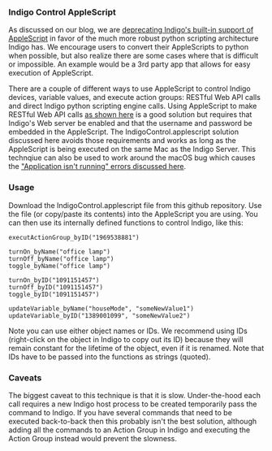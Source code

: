 ### Indigo Control AppleScript

As discussed on our blog, we are [deprecating Indigo's built-in support of AppleScript](http://www.indigodomo.com/blog/2017/09/09/future-applescript-and-indigo/)
in favor of the much more robust python scripting architecture Indigo has. We encourage users to convert their AppleScripts to python when possible, but also
realize there are some cases where that is difficult or impossible. An example would be a 3rd party app that allows for easy execution of AppleScript.

There are a couple of different ways to use AppleScript to control Indigo devices, variable values, and execute action groups: RESTful Web API calls and direct Indigo python scripting engine calls. Using AppleScript to make RESTful Web API calls [as shown here](http://wiki.indigodomo.com/doku.php?id=indigo_s_restful_urls#applescript_the_restful_api) is a good solution but requires that Indigo's Web server be enabled and that the username and password be embedded in the AppleScript. The IndigoControl.applescript solution discussed here avoids those requirements and works as long as the AppleScript is being executed on the same Mac as the Indigo Server. This technqiue can also be used to work around the macOS bug which causes the ["Application isn't running" errors discussed here](http://forums.indigodomo.com/viewtopic.php?p=103428#p103428).

### Usage

Download the IndigoControl.applescript file from this github repository. Use the file (or copy/paste its contents)
into the AppleScript you are using. You can then use its internally defined functions to control Indigo, like this:

```executActionGroup_byName("cooking scene")
executActionGroup_byID("1969538881")

turnOn_byName("office lamp")
turnOff_byName("office lamp")
toggle_byName("office lamp")

turnOn_byID("1091151457")
turnOff_byID("1091151457")
toggle_byID("1091151457")

updateVariable_byName("houseMode", "someNewValue1")
updateVariable_byID("1389001099", "someNewValue2")
```

Note you can use either object names or IDs. We recommend using IDs (right-click on the object in Indigo to copy out its ID) because they will
remain constant for the lifetime of the object, even if it is renamed. Note that IDs have to be passed into the functions as strings (quoted).

### Caveats

The biggest caveat to this technique is that it is slow. Under-the-hood each call requires a new Indigo host process to be created temporarily
pass the command to Indigo. If you have several commands that need to be executed back-to-back then this probably isn't the best
solution, although adding all the commands to an Action Group in Indigo and executing the Action Group
instead would prevent the slowness.
